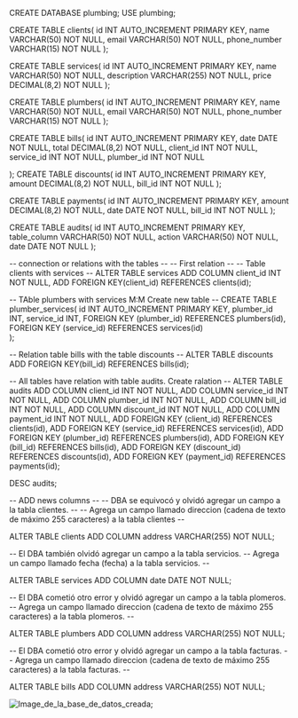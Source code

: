 CREATE DATABASE plumbing;
USE plumbing;

CREATE TABLE clients(
	id INT AUTO_INCREMENT PRIMARY KEY,
    name VARCHAR(50) NOT NULL,
    email VARCHAR(50) NOT NULL,
    phone_number VARCHAR(15) NOT NULL
);

CREATE TABLE services(
	id INT AUTO_INCREMENT PRIMARY KEY,
    name VARCHAR(50) NOT NULL,
    description VARCHAR(255) NOT NULL,
    price DECIMAL(8,2) NOT NULL
);

CREATE TABLE plumbers(
	id INT AUTO_INCREMENT PRIMARY KEY,
    name VARCHAR(50) NOT NULL,
    email VARCHAR(50) NOT NULL,
    phone_number VARCHAR(15) NOT NULL
);

CREATE TABLE bills(
	id INT AUTO_INCREMENT PRIMARY KEY,
    date DATE NOT NULL,
    total DECIMAL(8,2) NOT NULL,
    client_id INT NOT NULL,
    service_id INT NOT NULL,
    plumber_id INT NOT NULL

);
CREATE TABLE discounts(
	id INT AUTO_INCREMENT PRIMARY KEY,
    amount DECIMAL(8,2) NOT NULL,
    bill_id INT NOT NULL
);

CREATE TABLE payments(
	id INT AUTO_INCREMENT PRIMARY KEY,
    amount DECIMAL(8,2) NOT NULL,
    date DATE NOT NULL,
    bill_id INT NOT NULL
);

CREATE TABLE audits(
	id INT AUTO_INCREMENT PRIMARY KEY,
    table_column VARCHAR(50) NOT NULL,
    action VARCHAR(50) NOT NULL,
    date DATE NOT NULL
);

-- connection or relations with the tables --
-- First relation --
-- Table clients with services --
ALTER TABLE services
	ADD COLUMN client_id INT NOT NULL,
    ADD FOREIGN KEY(client_id) REFERENCES clients(id);

-- TAble plumbers with services M:M Create new table --
CREATE TABLE plumber_services(
	id INT AUTO_INCREMENT PRIMARY KEY,
    plumber_id INT,
    service_id INT,
    FOREIGN KEY (plumber_id) REFERENCES plumbers(id),
    FOREIGN KEY (service_id) REFERENCES services(id)    
);
    
-- Relation table bills with the table discounts --
ALTER TABLE discounts
    ADD FOREIGN KEY(bill_id) REFERENCES bills(id);

-- All tables have relation with table audits. Create ralation --
ALTER TABLE audits
	ADD COLUMN client_id INT NOT NULL,
    ADD COLUMN service_id INT NOT NULL,
    ADD COLUMN plumber_id INT NOT NULL,
    ADD COLUMN bill_id INT NOT NULL,
    ADD COLUMN discount_id INT NOT NULL,
    ADD COLUMN payment_id INT NOT NULL,
    ADD FOREIGN KEY (client_id) REFERENCES clients(id),
    ADD FOREIGN KEY (service_id) REFERENCES services(id),
    ADD FOREIGN KEY (plumber_id) REFERENCES plumbers(id),
    ADD FOREIGN KEY (bill_id) REFERENCES bills(id),
    ADD FOREIGN KEY (discount_id) REFERENCES discounts(id),
    ADD FOREIGN KEY (payment_id) REFERENCES payments(id);

DESC audits;

-- ADD news columns --
-- DBA se equivocó y olvidó agregar un campo a la tabla clientes. --
-- Agrega un campo llamado direccion (cadena de texto de máximo 255 caracteres) a la tabla clientes --

ALTER TABLE clients
	ADD COLUMN address VARCHAR(255) NOT NULL;

-- El DBA también olvidó agregar un campo a la tabla servicios. 
-- Agrega un campo llamado fecha (fecha) a la tabla servicios. --

ALTER TABLE services
	ADD COLUMN date DATE NOT NULL;
    
-- El DBA cometió otro error y olvidó agregar un campo a la tabla plomeros. 
-- Agrega un campo llamado direccion (cadena de texto de máximo 255 caracteres) a la tabla plomeros. --

ALTER TABLE plumbers
	ADD COLUMN address VARCHAR(255) NOT NULL;
    
-- El DBA cometió otro error y olvidó agregar un campo a la tabla facturas. 
-- Agrega un campo llamado direccion (cadena de texto de máximo 255 caracteres) a la tabla facturas. --

ALTER TABLE bills
	ADD COLUMN address VARCHAR(255) NOT NULL;

![Image_de_la_base_de_datos_creada]("./img/database-one.png");